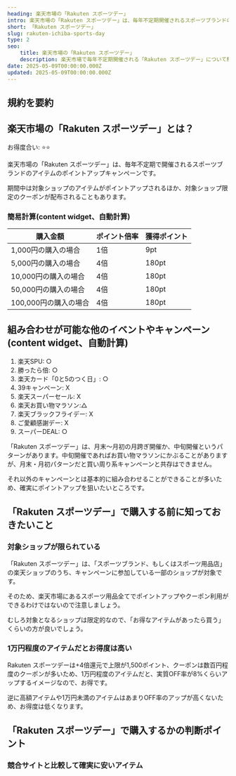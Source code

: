 ```yaml
---
heading: 楽天市場の「Rakuten スポーツデー」
intro: 楽天市場の「Rakuten スポーツデー」は、毎年不定期開催されるスポーツブランドの製品が特別価格になるセールイベントです。
short: 「Rakuten スポーツデー」
slug: rakuten-ichiba-sports-day
type: 2
seo:
    title: 楽天市場の「Rakuten スポーツデー」
    description: 楽天市場で毎年不定期開催される「Rakuten スポーツデー」について解説。開催時期やセール内容、お得度合い、他のキャンペーンとの違いなど。
date: 2025-05-09T00:00:00.000Z
updated: 2025-05-09T00:00:00.000Z
---
```


## 規約を要約

## 楽天市場の「Rakuten スポーツデー」とは？

お得度合い: ⭐️⭐️

楽天市場の「Rakuten スポーツデー」は、毎年不定期で開催されるスポーツブランドのアイテムのポイントアップキャンペーンです。

期間中は対象ショップのアイテムがポイントアップされるほか、対象ショップ限定のクーポンが配布されることもあります。

### 簡易計算(content widget、自動計算)

|購入金額|ポイント倍率|獲得ポイント|
|---|---|---|
1,000円の購入の場合|1倍|9pt|
5,000円の購入の場合|4倍|180pt|
10,000円の購入の場合|4倍|180pt|
50,000円の購入の場合|4倍|180pt|
100,000円の購入の場合|4倍|180pt|

## 組み合わせが可能な他のイベントやキャンペーン(content widget、自動計算)

1. 楽天SPU: ○
1. 勝ったら倍: ○
2. 楽天カード「0と5のつく日」: ○
3. 39キャンペーン: X
4. 楽天スーパーセール: X
5. 楽天お買い物マラソン:△
6. 楽天ブラックフライデー: X
7. ご愛顧感謝デー: X
8. スーパーDEAL: ○

「Rakuten スポーツデー」は、月末〜月初の月跨ぎ開催か、中旬開催というパターンがあります。中旬開催であればお買い物マラソンにかぶることがありますが、月末・月初パターンだと買い周り系キャンペーンと共存はできません。

それ以外のキャンペーンとは基本的に組み合わせることができることが多いため、確実にポイントアップを狙いたいところです。

## 「Rakuten スポーツデー」で購入する前に知っておきたいこと

### 対象ショップが限られている

「Rakuten スポーツデー」は、「スポーツブランド、もしくはスポーツ用品店」の楽天ショップのうち、キャンペーンに参加している一部のショップが対象です。

そのため、楽天市場にあるスポーツ用品全てでポイントアップやクーポン利用ができるわけではないので注意しましょう。

むしろ対象となるショップは限定的なので、「お得なアイテムがあったら買う」くらいの方が良いでしょう。

### 1万円程度のアイテムだとお得度は高い

Rakuten スポーツデーは+4倍還元で上限が1,500ポイント、クーポンは数百円程度のクーポンが多いため、1万円程度のアイテムだと、実質OFF率が8%くらいアップするイメージなので、お得です。

逆に高額アイテムや1万円未満のアイテムはあまりOFF率のアップが高くないため、お得度は低くなります。

## 「Rakuten スポーツデー」で購入するかの判断ポイント

### 競合サイトと比較して確実に安いアイテム




